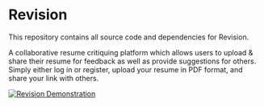 # Revision

This repository contains all source code and dependencies for Revision.

A collaborative resume critiquing platform which allows users to upload &amp; share their resume for feedback as well as provide suggestions for others. Simply either log in or register, upload your resume in PDF format, and share your link with others.

[![Revision Demonstration](https://imgur.com/G5d90RD)](https://www.youtube.com/watch?v=dQMEcFemVak)
